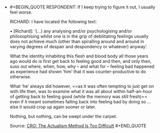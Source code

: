 - #+BEGIN_QUOTE
  RESPONDENT: If I keep trying to figure it out, I usually feel worse.
  
  RICHARD: I have located the following text:
  
  • [Richard]: ‘(...) any analysing and/or psychologising and/or philosophising whilst one is in the grip of debilitating feelings usually does not achieve much (other than spiralling around and around in varying degrees of despair and despondency or whatever) anyway’.
  
  What the identity inhabiting this flesh and blood body all those years ago would do is first get back to feeling good and then, and only then, suss out where, when, how, why – and what for – feeling bad happened as experience had shown ‘him’ that it was counter-productive to do otherwise.
  
  What ‘he’ always did however, ==as it was often tempting to just get on with life then, was to examine what it was all about within half-an-hour of getting back to feeling good (while the memory was still fresh)== even if it meant sometimes falling back into feeling bad by doing so ... else it would crop up again sooner or later.
  
  Nothing, but nothing, can be swept under the carpet.
  
  Source: [CRO: The Actualism Method Is Too Difficult](https://actualfreedom.com.au/sundry/commonobjections/CRO30a.htm) 
  #+END_QUOTE